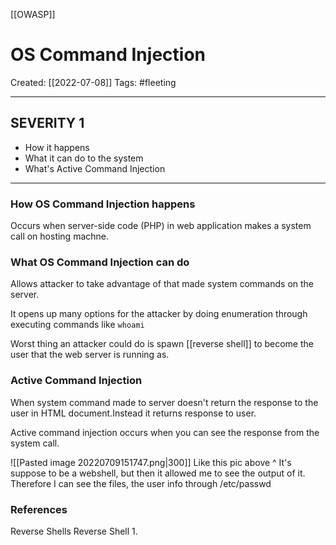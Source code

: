 [[OWASP]]

# OS Command Injection
Created:  [[2022-07-08]]
Tags: #fleeting 

---
## SEVERITY  1
- How it happens
- What it can do to the system
- What's Active Command Injection

---
### How OS Command Injection happens
Occurs when server-side code (PHP) in web application makes a system call on hosting machne.


### What OS Command Injection can do
Allows attacker to take advantage of that made system commands on the server.

It opens up many options for the attacker by doing enumeration through executing commands like `whoami`

Worst thing an attacker could do is spawn [[reverse shell]] to become the user that the web server is running as. 


### Active Command Injection
When system command made to server doesn't return the response to the user in HTML document.Instead it returns response to user.

Active command injection occurs when you can see the response from the system call.

![[Pasted image 20220709151747.png|300]]
Like this pic above ^
It's suppose to be a webshell, but then it allowed me to see the output of it. Therefore I can see the files, the user info through /etc/passwd 












### References
Reverse Shells Reverse Shell
1. 